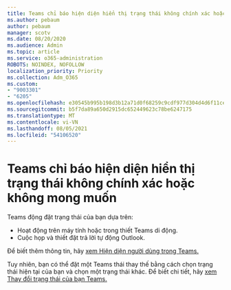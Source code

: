 ```yaml
---
title: Teams chỉ báo hiện diện hiển thị trạng thái không chính xác hoặc không mong muốn
ms.author: pebaum
author: pebaum
manager: scotv
ms.date: 08/20/2020
ms.audience: Admin
ms.topic: article
ms.service: o365-administration
ROBOTS: NOINDEX, NOFOLLOW
localization_priority: Priority
ms.collection: Adm_O365
ms.custom:
- "9003301"
- "6205"
ms.openlocfilehash: e30545b995b198d3b12a71d0f68259c9cdf977d304d4d6f11ce360f53daf1fae
ms.sourcegitcommit: b5f7da89a650d2915dc652449623c78be6247175
ms.translationtype: MT
ms.contentlocale: vi-VN
ms.lasthandoff: 08/05/2021
ms.locfileid: "54106520"
---
```

# <a name="teams-presence-indicator-shows-incorrect-or-unwanted-status"></a>Teams chỉ báo hiện diện hiển thị trạng thái không chính xác hoặc không mong muốn

Teams động đặt trạng thái của bạn dựa trên:

- Hoạt động trên máy tính hoặc trong thiết Teams di động.
- Cuộc họp và thiết đặt trả lời tự động Outlook.

Để biết thêm thông tin, hãy [xem Hiện diện người dùng trong Teams.](https://docs.microsoft.com/microsoftteams/presence-admins)  

Tuy nhiên, bạn có thể đặt một Teams thái thay thế bằng cách chọn trạng thái hiện tại của bạn và chọn một trạng thái khác. Để biết chi tiết, hãy [xem Thay đổi trạng thái của bạn Teams.](https://support.microsoft.com/office/change-your-status-in-teams-ce36ed14-6bc9-4775-a33e-6629ba4ff78e)
